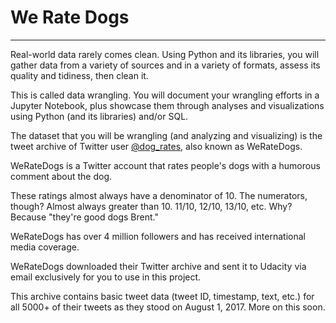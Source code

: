 # We Rate Dogs
---

Real-world data rarely comes clean. Using Python and its libraries, you will gather data from a variety of sources and in a variety of formats, assess its quality and tidiness, then clean it. 

This is called data wrangling. You will document your wrangling efforts in a Jupyter Notebook, plus showcase them through analyses and visualizations using Python (and its libraries) and/or SQL.


The dataset that you will be wrangling (and analyzing and visualizing) is the tweet archive of Twitter user [@dog_rates](twitter.com/dog_rates), also known as WeRateDogs. 

WeRateDogs is a Twitter account that rates people's dogs with a humorous comment about the dog. 

These ratings almost always have a denominator of 10. The numerators, though? Almost always greater than 10. 11/10, 12/10, 13/10, etc. Why? Because "they're good dogs Brent." 

WeRateDogs has over 4 million followers and has received international media coverage.

WeRateDogs downloaded their Twitter archive and sent it to Udacity via email exclusively for you to use in this project. 

This archive contains basic tweet data (tweet ID, timestamp, text, etc.) for all 5000+ of their tweets as they stood on August 1, 2017. More on this soon.